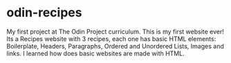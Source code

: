 # odin-recipes
My first project at The Odin Project curriculum.
This is my first website ever! Its a Recipes website with 3 recipes, each one has basic HTML elements: Boilerplate, Headers, Paragraphs, Ordered and Unordered Lists, Images and links.
I learned how does basic websites are made with HTML.